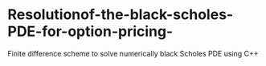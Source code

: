# Resolutionof-the-black-scholes-PDE-for-option-pricing-
Finite difference scheme to solve numerically black Scholes PDE using C++

